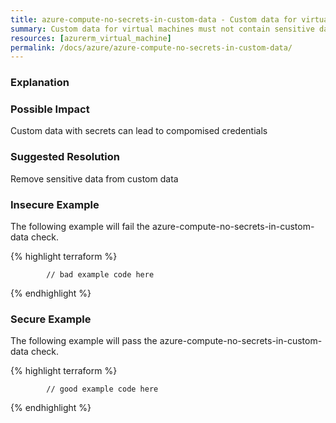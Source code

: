 ```yaml
---
title: azure-compute-no-secrets-in-custom-data - Custom data for virtual machines must not contain sensitive data
summary: Custom data for virtual machines must not contain sensitive data 
resources: [azurerm_virtual_machine] 
permalink: /docs/azure/azure-compute-no-secrets-in-custom-data/
---
```

### Explanation

	

### Possible Impact
 Custom data with secrets can lead to compomised credentials

### Suggested Resolution
Remove sensitive data from custom data


### Insecure Example

The following example will fail the azure-compute-no-secrets-in-custom-data check.

{% highlight terraform %}

			// bad example code here
			
{% endhighlight %}



### Secure Example

The following example will pass the azure-compute-no-secrets-in-custom-data check.

{% highlight terraform %}

			// good example code here
			
{% endhighlight %}



